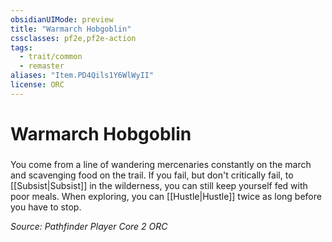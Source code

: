```yaml
---
obsidianUIMode: preview
title: "Warmarch Hobgoblin"
cssclasses: pf2e,pf2e-action
tags:
  - trait/common
  - remaster
aliases: "Item.PD4Qils1Y6WlWyII"
license: ORC
---
```

# Warmarch Hobgoblin

### 






You come from a line of wandering mercenaries constantly on the march and scavenging food on the trail. If you fail, but don't critically fail, to [[Subsist|Subsist]] in the wilderness, you can still keep yourself fed with poor meals. When exploring, you can [[Hustle|Hustle]] twice as long before you have to stop.

*Source: Pathfinder Player Core 2*
*ORC*